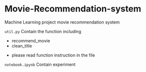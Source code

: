 # Movie-Recommendation-system
Machine Learning project movie recommendation system

`util.py` Contain the function including 
- recommend_movie
- clean_title
* please read function instruction in the file

`notebook.ipynb` Contain experiment 
  

